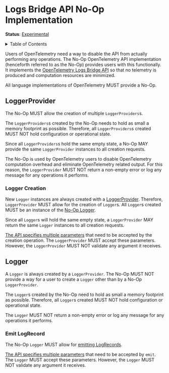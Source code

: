 <!--- Hugo front matter used to generate the website version of this page:
linkTitle: noop
--->

# Logs Bridge API No-Op Implementation

**Status**: [Experimental](../document-status.md)

<details>
<summary> Table of Contents </summary>

<!-- toc -->

- [LoggerProvider](#loggerprovider)
  * [Logger Creation](#logger-creation)
- [Logger](#logger)
  * [Emit LogRecord](#emit-logrecord)

<!-- tocstop -->

</details>

Users of OpenTelemetry need a way to disable the API from actually
performing any operations. The No-Op OpenTelemetry API implementation
(henceforth referred to as the No-Op) provides users with this
functionally. It implements the [OpenTelemetry Logs Bridge API](./bridge-api.md)
so that no telemetry is produced and computation resources are minimized.

All language implementations of OpenTelemetry MUST provide a No-Op.

## LoggerProvider

The No-Op MUST allow the creation of multiple `LoggerProviders`s.

The `LoggerProviders`s created by the No-Op needs to hold as small a memory
footprint as possible. Therefore, all `LoggerProviders`s created MUST NOT
hold configuration or operational state.

Since all `LoggerProviders`s hold the same empty state, a No-Op MAY
provide the same `LoggerProvider` instances to all creation requests.

The No-Op is used by OpenTelemetry users to disable OpenTelemetry
computation overhead and eliminate OpenTelemetry related output. For
this reason, the `LoggerProvider` MUST NOT return a non-empty error or log
any message for any operations it performs.

### Logger Creation

New `Logger` instances are always created with a [LoggerProvider](./bridge-api.md#loggerprovider).
Therefore, `LoggerProvider` MUST allow for the creation of `Logger`s.
All `Logger`s created MUST be an instance of the [No-Op Logger](#logger).

Since all `Logger`s will hold the same empty state, a `LoggerProvider` MAY
return the same `Logger` instances to all creation requests.

[The API specifies multiple parameters](./bridge-api.md#loggerprovider) that
need to be accepted by the creation operation. The `LoggerProvider` MUST
accept these parameters. However, the `LoggerProvider` MUST NOT validate
any argument it receives.

## Logger

A `Logger` is always created by a `LoggerProvider`. The No-Op MUST NOT provide
a way for a user to create a `Logger` other than by a No-Op `LoggerProvider`.

The `Logger`s created by the No-Op need to hold as small a memory
footprint as possible. Therefore, all `Logger`s created MUST NOT hold
configuration or operational state.

The `Logger` MUST NOT return a non-empty error or log any message for any
operations it performs.

### Emit LogRecord

The No-Op `Logger` MUST allow
for [emitting LogRecords](./bridge-api.md#emit-logrecord).

[The API specifies multiple parameters](./bridge-api.md#emit-logrecord) that
need to be accepted by `emit`. The `Logger` MUST accept these parameters.
However, the `Logger` MUST NOT validate any argument it receives.
